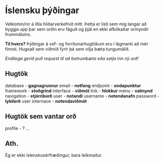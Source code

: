 # Íslensku þýðingar
Velkomin/nn á litla hliðarverkefnið mitt. Þetta er listi sem mig langar að byggja upp þar sem orðin eru fáguð og þjál en ekki afbökaðar ormyndir frummálsins.

**Til hvers?**
Þýðingar á vef- og forritunarhugtökum eru í lágmarki að mér finnst. Hugsað sem viðmið fyrir þá sem vilja bæta tungumálið.

*Endilega gerið pull request til að betrumbæta eða setja inn ný orð!*

## Hugtök

database - **gagnagrunnur**
email - **netfang**
endpoint - **endapunktur**
framework - **stoðgrind**
interface - **viðmót**
link - **hlekkur**
menu - **valmynd**
navigation - **stjórnborð**
user - **notandi**
username - **notendanafn**
password - **lykilorð**
user internace - **notendaviðmót**

## Hugtök sem vantar orð
profile - ?
…

## Ath.
Ég er ekki íslenskusérfræðingur, bara leikmaður.